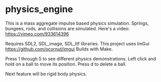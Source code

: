 # physics_engine
This is a mass aggregate impulse based physics simulation. Springs, bungees, rods, and collisions are simulated. Here's a video: https://vimeo.com/933614396

Requires SDL2, SDL_image, SDL_ttf libraries. This project uses ImGui https://github.com/ocornut/imgui
Builds with Make.

Press 1 through 5 to see different physics demonstrations. Left click and hold on a ball to move its position. Press d to delete a ball.

Next feature will be rigid body physics. 
